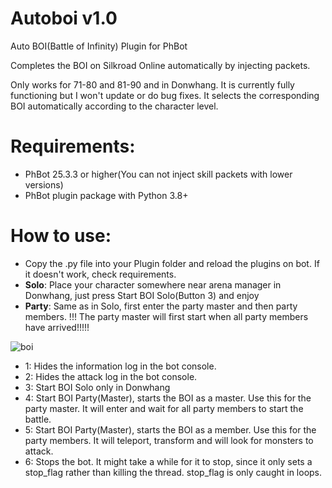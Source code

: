 # Autoboi v1.0
Auto BOI(Battle of Infinity) Plugin for PhBot

Completes the BOI on Silkroad Online automatically by injecting packets.

Only works for 71-80 and 81-90 and in Donwhang. It is currently fully functioning but I won't update or do bug fixes. It selects the corresponding BOI automatically according to the character level.

# Requirements:

- PhBot 25.3.3 or higher(You can not inject skill packets with lower versions)
- PhBot plugin package with Python 3.8+

# How to use:

- Copy the .py file into your Plugin folder and reload the plugins on bot. If it doesn't work, check requirements.
- **Solo**: Place your character somewhere near arena manager in Donwhang, just press Start BOI Solo(Button 3) and enjoy
- **Party**: Same as in Solo, first enter the party master and then party members. !!! The party master will first start when all party members have arrived!!!!!

![boi](https://user-images.githubusercontent.com/44427363/110676718-93580080-81d4-11eb-8dfc-cf7f172ef53b.png)

- 1: Hides the information log in the bot console.
- 2: Hides the attack log in the bot console.
- 3: Start BOI Solo only in Donwhang
- 4: Start BOI Party(Master), starts the BOI as a master. Use this for the party master. It will enter and wait for all party members to start the battle.
- 5: Start BOI Party(Master), starts the BOI as a member. Use this for the party members. It will teleport, transform and will look for monsters to attack.
- 6: Stops the bot. It might take a while for it to stop, since it only sets a stop_flag rather than killing the thread. stop_flag is only caught in loops.
